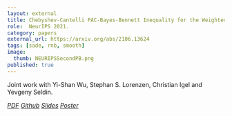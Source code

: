```yaml
---
layout: external
title: Chebyshev-Cantelli PAC-Bayes-Bennett Inequality for the Weighted Majority Vote
role:  NeurIPS 2021.
category: papers
external_url: https://arxiv.org/abs/2106.13624
tags: [sade, rnb, smooth]
image:
  thumb: NEURIPSSecondPB.png
published: true
---
```


Joint work with Yi-Shan Wu, Stephan S. Lorenzen, Christian Igel and Yevgeny Seldin.

<!--


-->
<a href="https://arxiv.org/abs/2106.13624"><i class="fa fa-file-pdf-o" aria-hidden="true"> PDF</i></a> 
<a href="https://github.com/StephanLorenzen/MajorityVoteBounds"><i class="fa fa-github" aria-hidden="true" > Github</i></a> 
<a href="/papers/2021-NeurIPS-ImprovedMV-Slides.pdf"><i class="fa fa-line-chart" aria-hidden="true" > Slides</i></a>
<a href="/papers/2021-NeurIPS-ImprovedMV-Poster.pdf"><i class="fa fa-line-chart" aria-hidden="true" > Poster</i></a>
